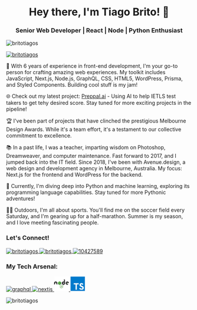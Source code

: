 <h1 align="center">Hey there, I'm Tiago Brito! 👋</h1>
<h3 align="center">Senior Web Developer | React | Node | Python Enthusiast</h3>

<p align="left">
  <img src="https://komarev.com/ghpvc/?username=britotiagos&label=Profile%20views&color=0e75b6&style=flat" alt="britotiagos" />
</p>

<p align="left">
  <a href="https://twitter.com/britotiagos" target="_blank">
    <img src="https://img.shields.io/twitter/follow/britotiagos?logo=twitter&style=for-the-badge" alt="britotiagos" />
  </a>
</p>

🚀 With 6 years of experience in front-end development, I'm your go-to person for crafting amazing web experiences. My toolkit includes JavaScript, Next.js, Node.js, GraphQL, CSS, HTML5, WordPress, Prisma, and Styled Components. Building cool stuff is my jam!

🌐 Check out my latest project: [Preppal.ai](https://www.preppal.ai) - Using AI to help IETLS test takers to get tehy desired score. Stay tuned for more exciting projects in the pipeline!

🏆 I've been part of projects that have clinched the prestigious Melbourne Design Awards. While it's a team effort, it's a testament to our collective commitment to excellence.

📚 In a past life, I was a teacher, imparting wisdom on Photoshop, Dreamweaver, and computer maintenance. Fast forward to 2017, and I jumped back into the IT field. Since 2018, I've been with Avenue.design, a web design and development agency in Melbourne, Australia. My focus: Next.js for the frontend and WordPress for the backend.

🐍 Currently, I'm diving deep into Python and machine learning, exploring its programming language capabilities. Stay tuned for more Pythonic adventures!

🏃‍♂️ Outdoors, I'm all about sports. You'll find me on the soccer field every Saturday, and I'm gearing up for a half-marathon. Summer is my season, and I love meeting fascinating people.

### Let's Connect!

<p align="left">
  <a href="https://dev.to/britotiagos" target="_blank">
    <img align="center" src="https://raw.githubusercontent.com/rahuldkjain/github-profile-readme-generator/master/src/images/icons/Social/devto.svg" alt="britotiagos" height="30" width="40" />
  </a>
  <a href="https://twitter.com/britotiagos" target="_blank">
    <img align="center" src="https://raw.githubusercontent.com/rahuldkjain/github-profile-readme-generator/master/src/images/icons/Social/twitter.svg" alt="britotiagos" height="30" width="40" />
  </a>
  <a href="https://stackoverflow.com/users/10427589" target="_blank">
    <img align="center" src="https://raw.githubusercontent.com/rahuldkjain/github-profile-readme-generator/master/src/images/icons/Social/stack-overflow.svg" alt="10427589" height="30" width="40" />
  </a>
</p>

### My Tech Arsenal:

<p align="left">
  <a href="https://graphql.org" target="_blank" rel="noreferrer">
    <img src="https://www.vectorlogo.zone/logos/graphql/graphql-icon.svg" alt="graphql" width="40" height="40"/>
  </a>
  <a href="https://nextjs.org/" target="_blank" rel="noreferrer">
    <img src="https://cdn.worldvectorlogo.com/logos/nextjs-2.svg" alt="nextjs" width="40" height="40"/>
  </a>
  <a href="https://nodejs.org" target="_blank" rel="noreferrer">
    <img src="https://raw.githubusercontent.com/devicons/devicon/master/icons/nodejs/nodejs-original-wordmark.svg" alt="nodejs" width="40" height="40"/>
  </a>
  <a href="https://www.typescriptlang.org/" target="_blank" rel="noreferrer">
    <img src="https://raw.githubusercontent.com/devicons/devicon/master/icons/typescript/typescript-original.svg" alt="typescript" width="40" height="40"/>
  </a>
</p>

<!-- Optional: Include GitHub stats -->
<p>
  <img align="left" src="https://github-readme-stats.vercel.app/api/top-langs?username=britotiagos&show_icons=true&locale=en&layout=compact" alt="britotiagos" />
</p>
